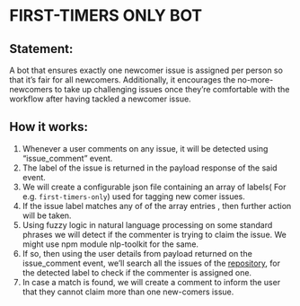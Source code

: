 # FIRST-TIMERS ONLY BOT

## Statement:

A bot that ensures exactly one newcomer issue is assigned per person so that it’s fair for all newcomers. Additionally, it encourages the no-more-newcomers to take up challenging issues once they’re comfortable with the workflow after having tackled a newcomer issue.

## How it works:

1. Whenever a user comments on any issue, it will be detected using “issue_comment” event.
2. The label of the issue is returned in the payload response of the said event.
3. We will create a configurable json file containing an array of labels( For e.g. `first-timers-only`) used for tagging new comer issues.
4. If the issue label matches any of of the array entries , then further action will be taken.
5. Using fuzzy logic in natural language processing on some standard phrases we will detect if the commenter is trying to claim the issue. We might use npm module nlp-toolkit for the same.
6. If so, then using the user details from payload returned on the issue_comment event, we’ll search all the issues of the [repository](https://developer.github.com/v3/issues/#list-issues-for-a-repository), for the detected label to check if the commenter is assigned one.
7. In case a match is found, we will create a comment to inform the user that they cannot claim more than one new-comers issue.
